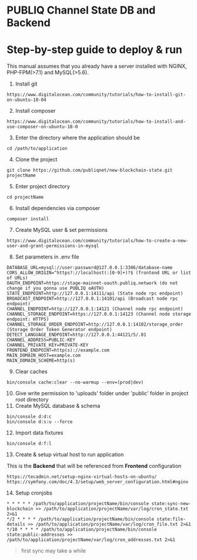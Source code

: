 # PUBLIQ Channel State DB and Backend
# Step-by-step guide to deploy & run
This manual assumes that you already have a server installed with NGINX, PHP-FPM(>7.1) and MySQL(>5.6).
1. Install git
```
https://www.digitalocean.com/community/tutorials/how-to-install-git-on-ubuntu-18-04
```
2. Install composer
```
https://www.digitalocean.com/community/tutorials/how-to-install-and-use-composer-on-ubuntu-18-0
```
3. Enter the directory where the application should be
```
cd /path/to/application
```
4. Clone the project
```
git clone https://github.com/publiqnet/new-blockchain-state.git projectName
```
5. Enter project directory
```
cd projectName
```
6. Install dependencies via composer
```
composer install
```
7. Create MySQL user & set permissions
```
https://www.digitalocean.com/community/tutorials/how-to-create-a-new-user-and-grant-permissions-in-mysql
```
8. Set parameters in .env file
```
DATABASE_URL=mysql://user:password@127.0.0.1:3306/database-name
CORS_ALLOW_ORIGIN=^https?://localhost(:[0-9]+)?$ (frontend URL or list of URLs)
OAUTH_ENDPOINT=https://stage-mainnet-oauth.publiq.network (do not change if you gonna use PUBLIQ oAUTH)
STATE_ENDPOINT=http://127.0.0.1:14111/api (State node rpc endpoint)
BROADCAST_ENDPOINT=http://127.0.0.1:14101/api (Broadcast node rpc endpoint)
CHANNEL_ENDPOINT=http://127.0.0.1:14121 (Channel node rpc endpoint)
CHANNEL_STORAGE_ENDPOINT=https://127.0.0.1:14123 (Channel node storage endpoint: HTTPS)
CHANNEL_STORAGE_ORDER_ENDPOINT=http://127.0.0.1:14102/storage_order (Storage Order Token Generator endpoint)
DETECT_LANGUAGE_ENDPOINT=http://127.0.0.1:44121/5/.01
CHANNEL_ADDRESS=PUBLIC-KEY
CHANNEL_PRIVATE_KEY=PRIVATE-KEY
FRONTEND_ENDPOINT=http(s)://example.com
MAIN_DOMAIN_HOST=example.com
MAIN_DOMAIN_SCHEME=http(s)
```
9. Clear caches
```
bin/console cache:clear --no-warmup --env=(prod|dev)
```
10. Give write permission to 'uploads' folder under 'public' folder in project root directory
11. Create MySQL database & schema
```
bin/console d:d:c
bin/console d:s:u --force
```
12. Import data fixtures
```
bin/console d:f:l
```
13. Create & setup virtual host to run application

This is the **Backend** that will be referenced from **Frontend** configuration
```
https://tecadmin.net/setup-nginx-virtual-hosts-on-ubuntu/
https://symfony.com/doc/4.3/setup/web_server_configuration.html#nginx
```
14. Setup cronjobs
```
* * * * * /path/to/application/projectName/bin/console state:sync-new-blockchain >> /path/to/application/projectName/var/log/cron_state.txt 2>&1
*/2 * * * * /path/to/application/projectName/bin/console state:file-details >> /path/to/application/projectName/var/log/cron_file.txt 2>&1
*/10 * * * * /path/to/application/projectName/bin/console state:public-addresses >> /path/to/application/projectName/var/log/cron_addresses.txt 2>&1
```
> first sync may take a while
